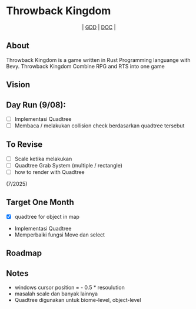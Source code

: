 # Throwback Kingdom

<div align="center">
  |
  <a href="https://github.com/NurHary/Throwback-Kingdom/tree/master/gdd/0-table-of-content.md">GDD</a>
  |
  <a href="https://github.com/NurHary/Throwback-Kingdom/tree/master/gdd/0-table-of-content.md">DOC</a>
  |
</div>

## About
Throwback Kingdom is a game written in Rust Programming languange with Bevy.
Throwback Kingdom Combine RPG and RTS into one game



## Vision


## Day Run (9/08):
- [ ] Implementasi Quadtree
- [ ] Membaca / melakukan collision check berdasarkan quadtree tersebut

## To Revise
- [ ] Scale ketika melakukan
- [ ] Quadtree Grab System (multiple / rectangle)
- [ ] how to render with Quadtree

(7/2025)
## Target One Month
- [x] quadtree for object in map
- Implementasi Quadtree
- Memperbaiki fungsi Move dan select

## Roadmap

## Notes
- windows cursor position = - 0.5 * resoulution
- masalah scale dan banyak lainnya
- Quadtree digunakan untuk biome-level, object-level
